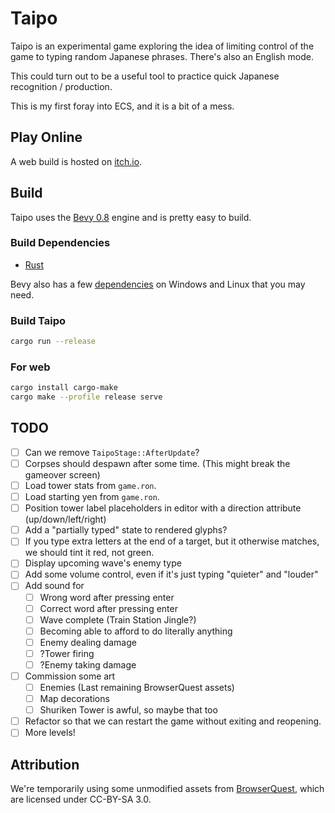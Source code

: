 # Taipo

Taipo is an experimental game exploring the idea of limiting control of the game to typing random Japanese phrases. There's also an English mode.

This could turn out to be a useful tool to practice quick Japanese recognition / production.

This is my first foray into ECS, and it is a bit of a mess.

## Play Online

A web build is hosted on [itch.io](https://euclidean-whale.itch.io/taipo).

## Build

Taipo uses the [Bevy 0.8](https://bevyengine.org/) engine and is pretty easy to build.

### Build Dependencies

- [Rust](https://www.rust-lang.org/tools/install)

Bevy also has a few [dependencies](https://bevyengine.org/learn/book/getting-started/setup/) on Windows and Linux that you may need.

### Build Taipo

```bash
cargo run --release
```

### For web

```bash
cargo install cargo-make
cargo make --profile release serve
```

## TODO

- [ ] Can we remove `TaipoStage::AfterUpdate`?
- [ ] Corpses should despawn after some time. (This might break the gameover screen)
- [ ] Load tower stats from `game.ron`.
- [ ] Load starting yen from `game.ron`.
- [ ] Position tower label placeholders in editor with a direction attribute (up/down/left/right)
- [ ] Add a "partially typed" state to rendered glyphs?
- [ ] If you type extra letters at the end of a target, but it otherwise matches, we should tint it red, not green.
- [ ] Display upcoming wave's enemy type
- [ ] Add some volume control, even if it's just typing "quieter" and "louder"
- [ ] Add sound for
  - [ ] Wrong word after pressing enter
  - [ ] Correct word after pressing enter
  - [ ] Wave complete (Train Station Jingle?)
  - [ ] Becoming able to afford to do literally anything
  - [ ] Enemy dealing damage
  - [ ] ?Tower firing
  - [ ] ?Enemy taking damage
- [ ] Commission some art
  - [ ] Enemies (Last remaining BrowserQuest assets)
  - [ ] Map decorations
  - [ ] Shuriken Tower is awful, so maybe that too
- [ ] Refactor so that we can restart the game without exiting and reopening.
- [ ] More levels!

## Attribution

We're temporarily using some unmodified assets from [BrowserQuest](https://github.com/mozilla/BrowserQuest), which are licensed under CC-BY-SA 3.0.
